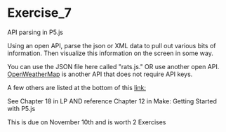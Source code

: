 # Exercise_7
API parsing in P5.js

Using an open API, parse the json or XML data to pull out various bits of information. Then visualize this information on the screen in some way.

You can use the JSON file here called "rats.js." OR use another open API.
[OpenWeatherMap](http://openweathermap.org/API) is another API that does not require API keys.

A few others are listed at the bottom of this [link:](https://github.com/processing/p5.js/wiki/Loading-external-files:-AJAX,-XML,-JSON)

See Chapter 18 in LP AND reference Chapter 12 in Make: Getting Started with P5.js

This is due on November 10th and is worth 2 Exercises